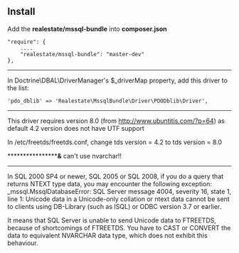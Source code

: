 Install
-------

Add the **realestate/mssql-bundle** into **composer.json**

    "require": {
        ....
        "realestate/mssql-bundle": "master-dev"
    },

*************************
In Doctrine\DBAL\DriverManager's $_driverMap property, add this driver to the list:

    'pdo_dblib' => 'Realestate\MssqlBundle\Driver\PDODblib\Driver',


*************************
This driver requires version 8.0 (from http://www.ubuntitis.com/?p=64) as default 4.2 version does not have UTF support

In /etc/freetds/freetds.conf, change
tds version = 4.2
to
tds version = 8.0

********************&****
can't use nvarchar!!


*************************
In SQL 2000 SP4 or newer, SQL 2005 or SQL 2008, if you do a query that returns NTEXT type data, you may encounter the following exception:
_mssql.MssqlDatabaseError: SQL Server message 4004, severity 16, state 1, line 1:
Unicode data in a Unicode-only collation or ntext data cannot be sent to clients using DB-Library (such as ISQL) or ODBC version 3.7 or earlier.

It means that SQL Server is unable to send Unicode data to FTREETDS, because of shortcomings of FTREETDS. You have to CAST or CONVERT the data to equivalent NVARCHAR data type, which does not exhibit this behaviour.



